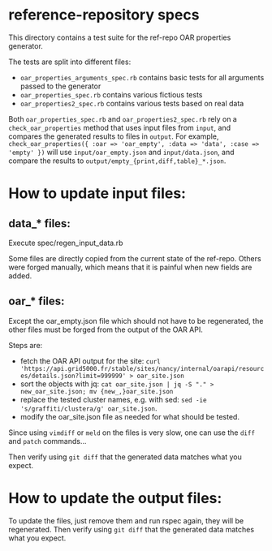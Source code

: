 reference-repository specs
==========================

This directory contains a test suite for the ref-repo OAR properties generator.

The tests are split into different files:
- `oar_properties_arguments_spec.rb` contains basic tests for all arguments passed to the generator
- `oar_properties_spec.rb` contains various fictious tests
- `oar_properties2_spec.rb` contains various tests based on real data

Both `oar_properties_spec.rb` and `oar_properties2_spec.rb` rely on a
`check_oar_properties` method that uses input files from `input`, and
compares the generated results to files in `output`.
For example, `check_oar_properties({ :oar => 'oar_empty', :data => 'data', :case => 'empty' })`
will use `input/oar_empty.json` and `input/data.json`, and compare the results
to `output/empty_{print,diff,table}_*.json`.

How to update input files:
==========================

data_* files:
-------------
Execute spec/regen_input_data.rb

Some files are directly copied from the current state of the ref-repo. Others were forged manually, which means that it is painful when
new fields are added.

oar_* files:
------------
Except the oar_empty.json file which should not have to be regenerated, the other files must be forged from the output of the OAR API.

Steps are:
- fetch the OAR API output for the site: `curl 'https://api.grid5000.fr/stable/sites/nancy/internal/oarapi/resources/details.json?limit=999999' > oar_site.json`
- sort the objects with jq: `cat oar_site.json | jq -S "." > new_oar_site.json; mv {new_,}oar_site.json`
- replace the tested cluster names, e.g. with sed: `sed -ie 's/graffiti/clustera/g' oar_site.json`.
- modify the oar_site.json file as needed for what should be tested.

Since using `vimdiff` or `meld` on the files is very slow, one can use the `diff` and `patch` commands...

Then verify using `git diff` that the generated data matches what you expect.

How to update the output files:
===============================

To update the files, just remove them and run rspec again, they will be regenerated.
Then verify using `git diff` that the generated data matches what you expect.
